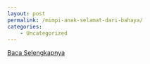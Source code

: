 ```yaml
---
layout: post
permalink: /mimpi-anak-selamat-dari-bahaya/
categories:
    - Uncategorized
---
```


[Baca Selengkapnya](/10)